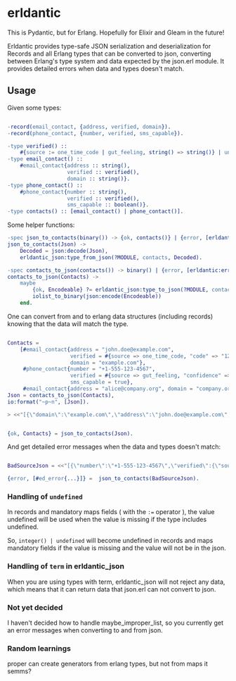 # erldantic

This is Pydantic, but for Erlang. Hopefully for Elixir and Gleam in the future!

Erldantic provides type-safe JSON serialization and deserialization for Records and all Erlang types that can be converted to json, converting between Erlang's type system and data expected by the json.erl module.
It provides detailed errors when data and types doesn't match.

## Usage

Given some types:

```erlang

-record(email_contact, {address, verified, domain}).
-record(phone_contact, {number, verified, sms_capable}).

-type verified() ::
    #{source := one_time_code | gut_feeling, string() => string()} | undefined.
-type email_contact() ::
    #email_contact{address :: string(),
                   verified :: verified(),
                   domain :: string()}.
-type phone_contact() ::
    #phone_contact{number :: string(),
                   verified :: verified(),
                   sms_capable :: boolean()}.
-type contacts() :: [email_contact() | phone_contact()].

```

Some helper functions:

```erlang
-spec json_to_contacts(binary()) -> {ok, contacts()} | {error, [erldantic:error()]}.
json_to_contacts(Json) ->
    Decoded = json:decode(Json),
    erldantic_json:type_from_json(?MODULE, contacts, Decoded).

-spec contacts_to_json(contacts()) -> binary() | {error, [erldantic:error()]}.
contacts_to_json(Contacts) ->
    maybe
        {ok, Encodeable} ?= erldantic_json:type_to_json(?MODULE, contacts, Contacts),
        iolist_to_binary(json:encode(Encodeable))
    end.
```


One can convert from and to erlang data structures (including records) knowing that the data will match the type.

``` erlang

Contacts =
    [#email_contact{address = "john.doe@example.com",
                    verified = #{source => one_time_code, "code" => "123456"},
                    domain = "example.com"},
     #phone_contact{number = "+1-555-123-4567",
                    verified = #{source => gut_feeling, "confidence" => "high"},
                    sms_capable = true},
     #email_contact{address = "alice@company.org", domain = "company.org"}],
Json = contacts_to_json(Contacts),
io:format("~p~n", [Json]).

> <<"[{\"domain\":\"example.com\",\"address\":\"john.doe@example.com\",\"verified\":{\"source\":\"one_time_code\",\"code\":\"123456\"}},{\"number\":\"+1-555-123-4567\",\"verified\":{\"source\":\"gut_feeling\",\"confidence\":\"high\"},\"sms_capable\":true},{\"domain\":\"company.org\",\"address\":\"alice@company.org\"}]">>


{ok, Contacts} = json_to_contacts(Json).

```

And get detailed error messages when the data and types doesn't match:

```erlang

BadSourceJson = <<"[{\"number\":\"+1-555-123-4567\",\"verified\":{\"source\":\"a_bad_source\",\"confidence\":\"high\"},\"sms_capable\":true}]">>.

{error, [#ed_error{...}]} =  json_to_contacts(BadSourceJson).
```

### Handling of `undefined`

In records and mandatory maps fields ( with the `:=` operator ), the value undefined will be used when the value is missing if the type includes undefined.

So, `integer() | undefined` will become undefined in records and maps mandatory fields if the value is missing and the value will not be in the json.

### Handling of `term` in erldantic_json

When you are using types with term, erldantic_json will not reject any data, which means that it can return data that json.erl can not convert to json.

### Not yet decided

I haven't decided how to handle maybe_improper_list, so you currently get an error messages when converting to and from json.


### Random learnings

proper can create generators from erlang types, but not from maps it semms?
